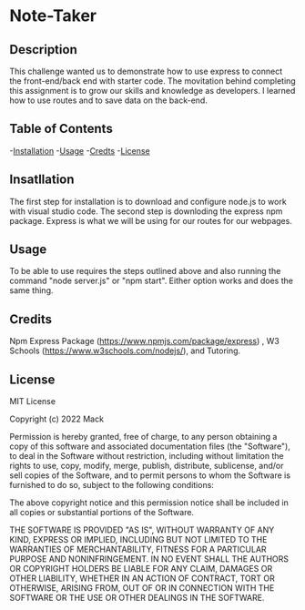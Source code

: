 # Note-Taker

## Description
This challenge wanted us to demonstrate how to use express to connect the front-end/back end with starter code. The movitation behind completing this assignment is to grow our skills and knowledge as developers. I learned how to use routes and to save data on the back-end.

## Table of Contents
-[Installation](#installation)
-[Usage](#usage)
-[Credts](#credits)
-[License](#license)

## Insatllation
The first step for installation is to download and configure node.js to work with visual studio code. The second step is downloding the express npm package. Express is what we will be using for our routes for our webpages. 

## Usage
To be able to use requires the steps outlined above and also running the command "node server.js" or "npm start". Either option works and does the same thing. 

## Credits
Npm Express Package (https://www.npmjs.com/package/express) , W3 Schools (https://www.w3schools.com/nodejs/), and Tutoring.

## License
MIT License

Copyright (c) 2022 Mack

Permission is hereby granted, free of charge, to any person obtaining a copy
of this software and associated documentation files (the "Software"), to deal
in the Software without restriction, including without limitation the rights
to use, copy, modify, merge, publish, distribute, sublicense, and/or sell
copies of the Software, and to permit persons to whom the Software is
furnished to do so, subject to the following conditions:

The above copyright notice and this permission notice shall be included in all
copies or substantial portions of the Software.

THE SOFTWARE IS PROVIDED "AS IS", WITHOUT WARRANTY OF ANY KIND, EXPRESS OR
IMPLIED, INCLUDING BUT NOT LIMITED TO THE WARRANTIES OF MERCHANTABILITY,
FITNESS FOR A PARTICULAR PURPOSE AND NONINFRINGEMENT. IN NO EVENT SHALL THE
AUTHORS OR COPYRIGHT HOLDERS BE LIABLE FOR ANY CLAIM, DAMAGES OR OTHER
LIABILITY, WHETHER IN AN ACTION OF CONTRACT, TORT OR OTHERWISE, ARISING FROM,
OUT OF OR IN CONNECTION WITH THE SOFTWARE OR THE USE OR OTHER DEALINGS IN THE
SOFTWARE.

